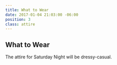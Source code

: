```yaml
---
title: What to Wear
date: 2017-01-04 21:03:00 -06:00
position: 3
class: attire
---
```


## What to Wear

The attire for Saturday Night will be dressy-casual.